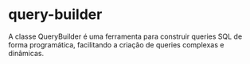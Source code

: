 # query-builder
A classe QueryBuilder é uma ferramenta para construir queries SQL de forma programática, facilitando a criação de queries complexas e dinâmicas.
